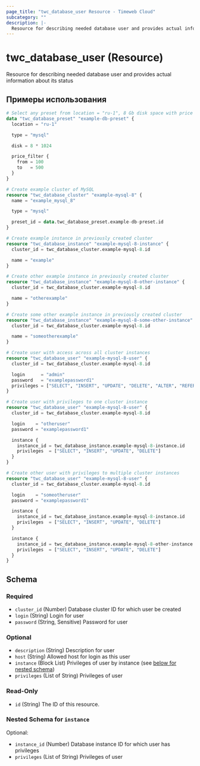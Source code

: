 ```yaml
---
page_title: "twc_database_user Resource - Timeweb Cloud"
subcategory: ""
description: |-
  Resource for describing needed database user and provides actual information about its status
---
```


# twc_database_user (Resource)

Resource for describing needed database user and provides actual information about its status

## Примеры использования

```terraform
# Select any preset from location = "ru-1", 8 Gb disk space with price between 100 and 500 RUB for MySQL
data "twc_database_preset" "example-db-preset" {
  location = "ru-1"

  type = "mysql"

  disk = 8 * 1024

  price_filter {
    from = 100
    to   = 500
  }
}

# Create example cluster of MySQL
resource "twc_database_cluster" "example-mysql-8" {
  name = "example_mysql_8"

  type = "mysql"

  preset_id = data.twc_database_preset.example-db-preset.id
}

# Create example instance in previously created cluster
resource "twc_database_instance" "example-mysql-8-instance" {
  cluster_id = twc_database_cluster.example-mysql-8.id

  name = "example"
}

# Create other example instance in previously created cluster
resource "twc_database_instance" "example-mysql-8-other-instance" {
  cluster_id = twc_database_cluster.example-mysql-8.id

  name = "otherexample"
}

# Create some other example instance in previously created cluster
resource "twc_database_instance" "example-mysql-8-some-other-instance" {
  cluster_id = twc_database_cluster.example-mysql-8.id

  name = "someotherexample"
}

# Create user with access across all cluster instances
resource "twc_database_user" "example-mysql-8-user" {
  cluster_id = twc_database_cluster.example-mysql-8.id

  login      = "admin"
  password   = "examplepassword1"
  privileges = ["SELECT", "INSERT", "UPDATE", "DELETE", "ALTER", "REFERENCES", "CREATE", "DROP", "INDEX"]
}

# Create user with privileges to one cluster instance
resource "twc_database_user" "example-mysql-8-user" {
  cluster_id = twc_database_cluster.example-mysql-8.id

  login    = "otheruser"
  password = "examplepassword1"

  instance {
    instance_id = twc_database_instance.example-mysql-8-instance.id
    privileges  = ["SELECT", "INSERT", "UPDATE", "DELETE"]
  }
}

# Create other user with privileges to multiple cluster instances
resource "twc_database_user" "example-mysql-8-user" {
  cluster_id = twc_database_cluster.example-mysql-8.id

  login    = "someotheruser"
  password = "examplepassword1"

  instance {
    instance_id = twc_database_instance.example-mysql-8-instance.id
    privileges  = ["SELECT", "INSERT", "UPDATE", "DELETE"]
  }

  instance {
    instance_id = twc_database_instance.example-mysql-8-other-instance.id
    privileges  = ["SELECT", "INSERT", "UPDATE", "DELETE"]
  }
}
```
<!-- schema generated by tfplugindocs -->
## Schema

### Required

- `cluster_id` (Number) Database cluster ID for which user be created
- `login` (String) Login for user
- `password` (String, Sensitive) Password for user

### Optional

- `description` (String) Description for user
- `host` (String) Allowed host for login as this user
- `instance` (Block List) Privileges of user by instance (see [below for nested schema](#nestedblock--instance))
- `privileges` (List of String) Privileges of user

### Read-Only

- `id` (String) The ID of this resource.

<a id="nestedblock--instance"></a>
### Nested Schema for `instance`

Optional:

- `instance_id` (Number) Database instance ID for which user has privileges
- `privileges` (List of String) Privileges of user

